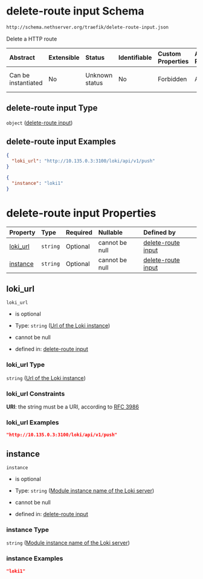 # delete-route input Schema

```txt
http://schema.nethserver.org/traefik/delete-route-input.json
```

Delete a HTTP route

| Abstract            | Extensible | Status         | Identifiable | Custom Properties | Additional Properties | Access Restrictions | Defined In                                                                        |
| :------------------ | :--------- | :------------- | :----------- | :---------------- | :-------------------- | :------------------ | :-------------------------------------------------------------------------------- |
| Can be instantiated | No         | Unknown status | No           | Forbidden         | Allowed               | none                | [delete-route-input.json](traefik/delete-route-input.json "open original schema") |

## delete-route input Type

`object` ([delete-route input](delete-route-input.md))

## delete-route input Examples

```json
{
  "loki_url": "http://10.135.0.3:3100/loki/api/v1/push"
}
```

```json
{
  "instance": "loki1"
}
```

# delete-route input Properties

| Property              | Type     | Required | Nullable       | Defined by                                                                                                                                                                         |
| :-------------------- | :------- | :------- | :------------- | :--------------------------------------------------------------------------------------------------------------------------------------------------------------------------------- |
| [loki_url](#loki_url) | `string` | Optional | cannot be null | [delete-route input](delete-route-input-properties-url-of-the-loki-instance.md "http://schema.nethserver.org/traefik/delete-route-input.json#/properties/loki_url")                |
| [instance](#instance) | `string` | Optional | cannot be null | [delete-route input](delete-route-input-properties-module-instance-name-of-the-loki-server.md "http://schema.nethserver.org/traefik/delete-route-input.json#/properties/instance") |

## loki_url



`loki_url`

*   is optional

*   Type: `string` ([Url of the Loki instance](delete-route-input-properties-url-of-the-loki-instance.md))

*   cannot be null

*   defined in: [delete-route input](delete-route-input-properties-url-of-the-loki-instance.md "http://schema.nethserver.org/traefik/delete-route-input.json#/properties/loki_url")

### loki_url Type

`string` ([Url of the Loki instance](delete-route-input-properties-url-of-the-loki-instance.md))

### loki_url Constraints

**URI**: the string must be a URI, according to [RFC 3986](https://tools.ietf.org/html/rfc3986 "check the specification")

### loki_url Examples

```json
"http://10.135.0.3:3100/loki/api/v1/push"
```

## instance



`instance`

*   is optional

*   Type: `string` ([Module instance name of the Loki server](delete-route-input-properties-module-instance-name-of-the-loki-server.md))

*   cannot be null

*   defined in: [delete-route input](delete-route-input-properties-module-instance-name-of-the-loki-server.md "http://schema.nethserver.org/traefik/delete-route-input.json#/properties/instance")

### instance Type

`string` ([Module instance name of the Loki server](delete-route-input-properties-module-instance-name-of-the-loki-server.md))

### instance Examples

```json
"loki1"
```
